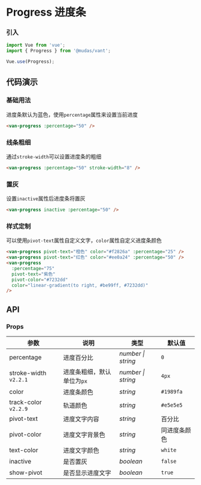 # Progress 进度条

### 引入

```js
import Vue from 'vue';
import { Progress } from '@mudas/vant';

Vue.use(Progress);
```

## 代码演示

### 基础用法

进度条默认为蓝色，使用`percentage`属性来设置当前进度

```html
<van-progress :percentage="50" />
```

### 线条粗细

通过`stroke-width`可以设置进度条的粗细

```html
<van-progress :percentage="50" stroke-width="8" />
```

### 置灰

设置`inactive`属性后进度条将置灰

```html
<van-progress inactive :percentage="50" />
```

### 样式定制

可以使用`pivot-text`属性自定义文字，`color`属性自定义进度条颜色

```html
<van-progress pivot-text="橙色" color="#f2826a" :percentage="25" />
<van-progress pivot-text="红色" color="#ee0a24" :percentage="50" />
<van-progress
  :percentage="75"
  pivot-text="紫色"
  pivot-color="#7232dd"
  color="linear-gradient(to right, #be99ff, #7232dd)"
/>
```

## API

### Props

| 参数 | 说明 | 类型 | 默认值 |
| --- | --- | --- | --- |
| percentage | 进度百分比 | _number \| string_ | `0` |
| stroke-width `v2.2.1` | 进度条粗细，默认单位为`px` | _number \| string_ | `4px` |
| color | 进度条颜色 | _string_ | `#1989fa` |
| track-color `v2.2.9` | 轨道颜色 | _string_ | `#e5e5e5` |
| pivot-text | 进度文字内容 | _string_ | 百分比 |
| pivot-color | 进度文字背景色 | _string_ | 同进度条颜色 |
| text-color | 进度文字颜色 | _string_ | `white` |
| inactive | 是否置灰 | _boolean_ | `false` |
| show-pivot | 是否显示进度文字 | _boolean_ | `true` |
